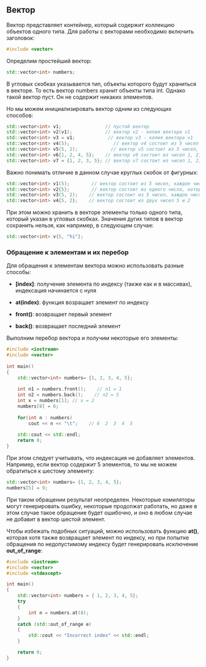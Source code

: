 ## Вектор

Вектор представляет контейнер, который содержит коллекцию объектов одного типа. Для работы с векторами необходимо включить заголовок:

```cpp
#include <vector>
```

Определим простейший вектор:

```cpp
std::vector<int> numbers;
```

В угловых скобках указывается тип, объекты которого будут храниться в векторе. То есть вектор numbers хранит объекты типа int. 
Однако такой вектор пуст. Он не содержит никаких элементов.

Но мы можем инициализировать вектор одним из следующих способов:

```cpp
std::vector<int> v1;                // пустой вектор
std::vector<int> v2(v1);            // вектор v2 - копия вектора v1
std::vector<int> v3 = v1;            // вектор v3 - копия вектора v1
std::vector<int> v4(5);                // вектор v4 состоит из 5 чисел
std::vector<int> v5(5, 2);            // вектор v5 состоит из 5 чисел, каждое число равно 2
std::vector<int> v6{1, 2, 4, 5};    // вектор v6 состоит из чисел 1, 2, 4, 5
std::vector<int> v7 = {1, 2, 3, 5}; // вектор v7 состоит из чисел 1, 2, 4, 5
```

Важно понимать отличие в данном случае круглых скобок от фигурных:

```cpp
std::vector<int> v1(5);        // вектор состоит из 5 чисел, каждое число в векторе равно 0
std::vector<int> v2{5};        // вектор состоит из одного числа, которое равно 5
std::vector<int> v3(5, 2);    // вектор состоит из 5 чисел, каждое число равно 2
std::vector<int> v4{5, 2};    // вектор состоит из двух чисел 5 и 2
```

При этом можно хранить в векторе элементы только одного типа, который указан в угловых скобках. Значения дугих типов в вектор сохранить нельзя, как например, в следующем случае:

```cpp
std::vector<int> v{5, "hi"};
```

### Обращение к элементам и их перебор

Для обращения к элементам вектора можно использовать разные способы:

- **[index]**: получение элемента по индексу (также как и в массивах), индексация начинается с нуля

- **at(index)**: функция возращает элемент по индексу

- **front()**: возвращает первый элемент

- **back()**: возвращает последний элемент

Выполним перебор вектора и получим некоторые его элементы:

```cpp
#include <iostream>
#include <vector>
 
int main()
{
    std::vector<int> numbers= {1, 2, 3, 4, 5};
    
    int n1 = numbers.front();    // n1 = 1
    int n2 = numbers.back();    // n2 = 5
    int x = numbers[1]; // x = 2
    numbers[0] = 6;
    
    for(int n : numbers)
        cout << n << "\t";    // 6  2  3  4  5
    
    std::cout << std::endl;
    return 0;
}
```

При этом следует учитывать, что индексация не добавляет элементов. Например, если вектор содержит 5 элементов, то мы не можем 
обратиться к шестому элементу:

```cpp
std::vector<int> numbers= {1, 2, 3, 4, 5};
numbers[5] = 9;
```

При таком обращении результат неопределен. Некоторые комиляторы могут генерировать ошибку, некоторые продолжат работать, но даже в этом случае 
такое обращение будет ошибочно, и оно в любом случае не добавит в вектор шестой элемент.

Чтобы избежать подобных ситуаций, можно использовать функцию **at()**, которая хотя также возвращает элемент по индексу, 
но при попытке обращения по недопустимому индексу будет генерировать исключение **out_of_range**:

```cpp
#include <iostream>
#include <vector>
#include <stdexcept>

int main()
{
    std::vector<int> numbers = { 1, 2, 3, 4, 5};
    try
    {
        int n = numbers.at(8);
    }
    catch (std::out_of_range e)
    {
        std::cout << "Incorrect index" << std::endl;
    }

    return 0;
}
```

